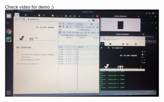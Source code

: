 Check video for demo ;)
[![Watch the video](https://github.com/bockholt/dino-gamer/blob/master/demo.png?raw=true)](https://github.com/bockholt/dino-gamer/blob/master/demo.mp4)
